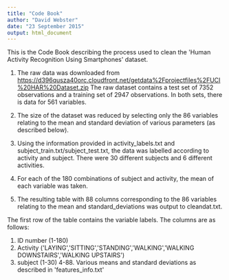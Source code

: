 ```yaml
---
title: "Code Book"
author: "David Webster"
date: "23 September 2015"
output: html_document
---
```


This is the Code Book describing the process used to clean the 'Human Activity Recognition Using Smartphones' dataset.

1. The raw data was downloaded from https://d396qusza40orc.cloudfront.net/getdata%2Fprojectfiles%2FUCI%20HAR%20Dataset.zip The raw dataset contains a test set of 7352 observations and a training set of 2947 observations. In both sets, there is data for 561 variables.

2. The size of the dataset was reduced by selecting only the 86 variables relating to the mean and standard deviation of various parameters (as described below).

3. Using the information provided in activity_labels.txt and subject_train.txt/subject_test.txt, the data was labelled according to activity  and subject. There were 30 different subjects and 6 different activities.

4. For each of the 180 combinations of subject and activity, the mean of each variable was taken.

5. The resulting table with 88 columns corresponding to the 86 variables relating to the mean and standard_deviations was output to cleandat.txt.

The first row of the table contains the variable labels. The columns are as follows:

1. ID number (1-180)
2. Activity ('LAYING','SITTING','STANDING','WALKING','WALKING DOWNSTAIRS','WALKING UPSTAIRS')
3. subject (1-30)
4-88. Various means and standard deviations as described in 'features_info.txt'